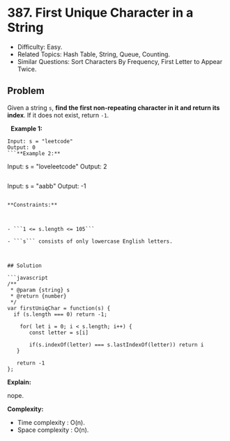 # 387. First Unique Character in a String

- Difficulty: Easy.
- Related Topics: Hash Table, String, Queue, Counting.
- Similar Questions: Sort Characters By Frequency, First Letter to Appear Twice.

## Problem

Given a string ```s```, **find the first non-repeating character in it and return its index**. If it does not exist, return ```-1```.

 
**Example 1:**
```
Input: s = "leetcode"
Output: 0
```**Example 2:**
```
Input: s = "loveleetcode"
Output: 2
```**Example 3:**
```
Input: s = "aabb"
Output: -1
```
 
**Constraints:**


	
- ```1 <= s.length <= 105```
	
- ```s``` consists of only lowercase English letters.



## Solution

```javascript
/**
 * @param {string} s
 * @return {number}
 */
var firstUniqChar = function(s) {
  if (s.length === 0) return -1;

    for( let i = 0; i < s.length; i++) {
       const letter = s[i]

       if(s.indexOf(letter) === s.lastIndexOf(letter)) return i
   }

   return -1
};
```

**Explain:**

nope.

**Complexity:**

* Time complexity : O(n).
* Space complexity : O(n).
